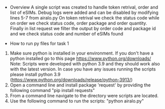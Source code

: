 - Overview
A single script was created to handle token retrival, order and list of eSIMs.
Debug logs were added and can be disabled by modifying lines 5-7 from airalo.py
On token retrival we check the status code while on order we check status code, order package and order quantity.
Finally in list request we filter the output by order code and package id and we check status code and number of eSIMs found

- How to run py files for task 1
1) Make sure python is installed in your environment. If you don't have a python installed go to this page https://www.python.org/downloads/
   Note: Scripts were developed with python 3.9 and they should work also with the latest version. In case you have any issues running the scripts please install python 3.9 (https://www.python.org/downloads/release/python-3913/)
2) Open a command line and install package 'request' by providing the following command "pip install requests"
3) From a command line navigate to the directory were scripts are located.
4) Use the following command to run the scripts: "python airalo.py"

